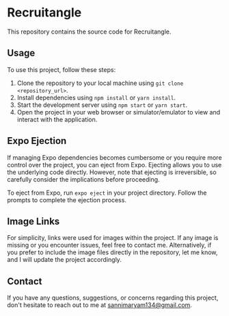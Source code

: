 # Recruitangle

This repository contains the source code for Recruitangle.

## Usage

To use this project, follow these steps:

1. Clone the repository to your local machine using `git clone <repository_url>`.
2. Install dependencies using `npm install` or `yarn install`.
3. Start the development server using `npm start` or `yarn start`.
4. Open the project in your web browser or simulator/emulator to view and interact with the application.

## Expo Ejection

If managing Expo dependencies becomes cumbersome or you require more control over the project, you can eject from Expo. Ejecting allows you to use the underlying code directly. However, note that ejecting is irreversible, so carefully consider the implications before proceeding.

To eject from Expo, run `expo eject` in your project directory. Follow the prompts to complete the ejection process.

## Image Links

For simplicity, links were used for images within the project. If any image is missing or you encounter issues, feel free to contact me. Alternatively, if you prefer to include the image files directly in the repository, let me know, and I will update the project accordingly.

## Contact

If you have any questions, suggestions, or concerns regarding this project, don't hesitate to reach out to me at [sannimaryam134@gmail.com](mailto:sannimaryam134@gmail.com).

